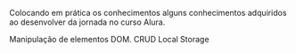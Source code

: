 Colocando em prática os conhecimentos alguns conhecimentos adquiridos ao desenvolver da jornada no curso Alura.

Manipulação de elementos DOM.
CRUD
Local Storage
